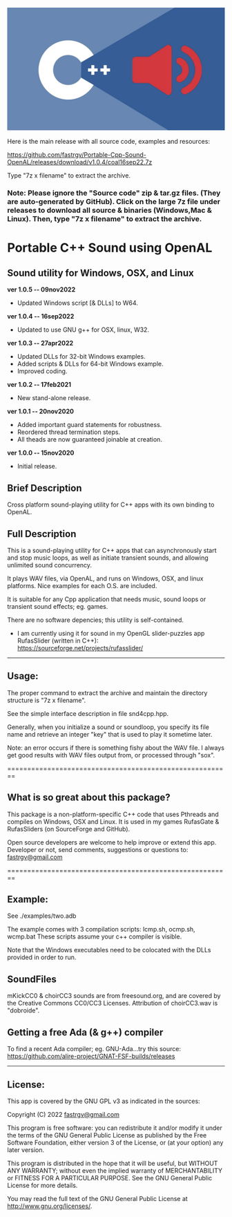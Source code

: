 
![screenshot](https://github.com/fastrgv/Portable-Cpp-Sound-OpenAL/blob/main/cppSound.jpeg)


Here is the main release with all source code, examples and resources:

https://github.com/fastrgv/Portable-Cpp-Sound-OpenAL/releases/download/v1.0.4/coal16sep22.7z

Type "7z x filename" to extract the archive.

### Note: Please ignore the "Source code" zip & tar.gz files. (They are auto-generated by GitHub). Click on the large 7z file under releases to download all source & binaries (Windows,Mac & Linux). Then, type "7z x filename" to extract the archive. 







# Portable C++ Sound using OpenAL

## Sound utility for Windows, OSX, and Linux


**ver 1.0.5 -- 09nov2022**

* Updated Windows script [& DLLs] to W64.


**ver 1.0.4 -- 16sep2022**

* Updated to use GNU g++ for OSX, linux, W32.


**ver 1.0.3 -- 27apr2022**

* Updated DLLs for 32-bit Windows examples.
* Added scripts & DLLs for 64-bit Windows example.
* Improved coding.

**ver 1.0.2 -- 17feb2021**

* New stand-alone release.

**ver 1.0.1 -- 20nov2020**

* Added important guard statements for robustness.
* Reordered thread termination steps.
* All theads are now guaranteed joinable at creation.

**ver 1.0.0 -- 15nov2020**

* Initial release.



## Brief Description
Cross platform sound-playing utility for C++ apps with its own binding to OpenAL.



## Full Description

This is a sound-playing utility for C++ apps that can asynchronously start and stop music loops, as well as initiate transient sounds, and allowing unlimited sound concurrency.

It plays WAV files, via OpenAL, and runs on Windows, OSX, and linux platforms. Nice examples for each O.S. are included.

It is suitable for any Cpp application that needs music, sound loops or transient sound effects; eg. games.

There are no software depencies; this utility is self-contained.

* I am currently using it for sound in my OpenGL slider-puzzles app RufasSlider (written in C++): https://sourceforge.net/projects/rufasslider/

--------------------------------------------------------
## Usage:

The proper command to extract the archive and maintain the directory structure is "7z x filename".

See the simple interface description in file snd4cpp.hpp.

Generally, when you initialize a sound or soundloop, you specify its file name and retrieve an integer "key" that is used to play it sometime later.

Note: an error occurs if there is something fishy about the WAV file. I always get good results with WAV files output from, or processed through "sox".

========================================================
## What is so great about this package?

This package is a non-platform-specific C++ code that uses Pthreads and compiles on Windows, OSX and Linux. It is used in my games RufasGate & RufasSliders (on SourceForge and GitHub).

Open source developers are welcome to help improve or extend this app.
Developer or not, send comments, suggestions or questions to:
fastrgv@gmail.com


========================================================

## Example:

See ./examples/two.adb

The example comes with 3 compilation scripts: lcmp.sh, ocmp.sh, wcmp.bat
These scripts assume your c++ compiler is visible.

Note that the Windows executables need to be colocated with the DLLs provided in order to run.

## SoundFiles
mKickCC0 & choirCC3 sounds are from freesound.org, and are covered by the Creative Commons CC0/CC3 Licenses. Attribution of choirCC3.wav is "dobroide".

## Getting a free Ada (& g++) compiler
To find a recent Ada compiler;  eg. GNU-Ada...try this source:
	https://github.com/alire-project/GNAT-FSF-builds/releases


--------------------------
## License:


This app is covered by the GNU GPL v3 as indicated in the sources:


Copyright (C) 2022  <fastrgv@gmail.com>

This program is free software: you can redistribute it and/or modify
it under the terms of the GNU General Public License as published by
the Free Software Foundation, either version 3 of the License, or
(at your option) any later version.

This program is distributed in the hope that it will be useful,
but WITHOUT ANY WARRANTY; without even the implied warranty of
MERCHANTABILITY or FITNESS FOR A PARTICULAR PURPOSE.  See the
GNU General Public License for more details.

You may read the full text of the GNU General Public License
at <http://www.gnu.org/licenses/>.

